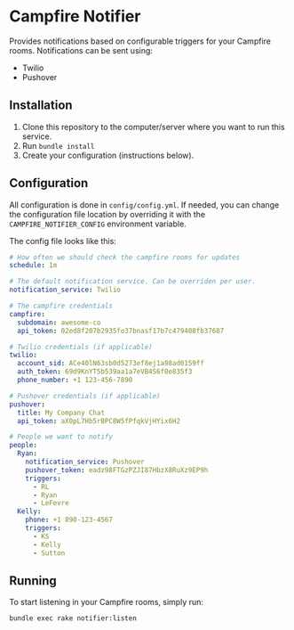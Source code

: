 # Campfire Notifier

Provides notifications based on configurable triggers for your Campfire rooms. Notifications can be sent using:

* Twilio
* Pushover

## Installation

1. Clone this repository to the computer/server where you want to run this service.
2. Run `bundle install`
3. Create your configuration (instructions below).

## Configuration

All configuration is done in `config/config.yml`. If needed, you can change the configuration file location by overriding it with the `CAMPFIRE_NOTIFIER_CONFIG` environment variable.

The config file looks like this:

``` yaml
# How often we should check the campfire rooms for updates
schedule: 1m

# The default notification service. Can be overriden per user.
notification_service: Twilio

# The campfire credentials
campfire:
  subdomain: awesome-co
  api_token: 02ed8f207b2935fo37bnasf17b7c479408fb37687

# Twilio credentials (if applicable)
twilio:
  account_sid: ACe40lN63sb0d5273ef8ej1a98ad0159ff
  auth_token: 69d9KnYT5b539aa1a7eVB4S6f0e835f3
  phone_number: +1 123-456-7890

# Pushover credentials (if applicable)
pushover:
  title: My Company Chat
  api_token: aX0pL7Hb5rBPC8W5fPfqkVjHYix6H2

# People we want to notify
people:
  Ryan:
    notification_service: Pushover
    pushover_token: eadz98FTGzPZJI87HbzX8RuXz9EP9h
    triggers:
      - RL
      - Ryan
      - LeFevre
  Kelly:
    phone: +1 890-123-4567
    triggers:
      - KS
      - Kelly
      - Sutton
```

## Running

To start listening in your Campfire rooms, simply run:

``` shell
bundle exec rake notifier:listen
```